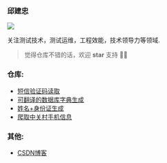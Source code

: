 ### 邱建忠

![](https://komarev.com/ghpvc/?username=qiujianzhong&color=green)

关注测试技术，测试运维，工程效能，技术领导力等领域. 

> 觉得仓库不错的话，欢迎 **star** 支持 👏👏

### 仓库:

* [短信验证码读取](https://github.com/qiujianzhong/verification2)
* [可翻译的数据库字典生成](https://github.com/qiujianzhong/data-dictionary)
* [姓名+身份证生成](https://github.com/qiujianzhong/idcard-generator)
* [爬取中关村手机信息](https://github.com/qiujianzhong/mobile_crawler_from_ZOL)

### 其他:

* [CSDN博客](https://blog.csdn.net/qiu5213173)


<!--
**qiujianzhong/qiujianzhong** is a ✨ _special_ ✨ repository because its `README.md` (this file) appears on your GitHub profile.

Here are some ideas to get you started:

- 🔭 I’m currently working on ...
- 🌱 I’m currently learning ...
- 👯 I’m looking to collaborate on ...
- 🤔 I’m looking for help with ...
- 💬 Ask me about ...
- 📫 How to reach me: ...
- 😄 Pronouns: ...
- ⚡ Fun fact: ...
-->
